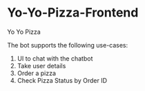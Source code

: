 # Yo-Yo-Pizza-Frontend
Yo Yo Pizza

The bot supports the following use-cases:
1. UI to chat with the chatbot
2. Take user details
3. Order a pizza
4. Check Pizza Status by Order ID
